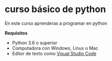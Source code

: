 # curso básico de python

En este curso aprenderas a programar en python

**Requisitos**
- Python 3.6 o superior 
- Computadora con Windows, Linux o Mac 
- Editor de texto como [Visual Studio Code](https://code.visualstudio.com/)


